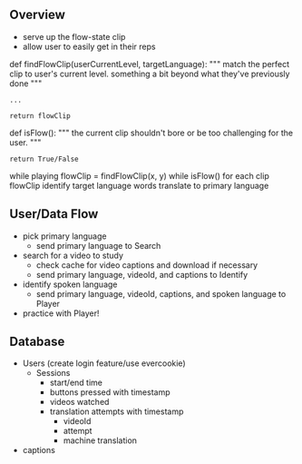 ## Overview
- serve up the flow-state clip 
- allow user to easily get in their reps

def findFlowClip(userCurrentLevel, targetLanguage):
    """ 
    match the perfect clip to user's current level. 
    something a bit beyond what they've previously done
    """
    
    ...
    
    return flowClip

def isFlow():
    """
    the current clip shouldn't bore or be too challenging for the user.
    """

    return True/False

while playing
    flowClip = findFlowClip(x, y)
    while isFlow()
        for each clip flowClip
            identify target language words
            translate to primary language

## User/Data Flow
- pick primary language
    - send primary language to Search 
- search for a video to study 
    - check cache for video captions and download if necessary
    - send primary language, videoId, and captions to Identify
- identify spoken language
    - send primary language, videoId, captions, and spoken language to Player
- practice with Player!

## Database
- Users (create login feature/use evercookie)
    - Sessions
        - start/end time
        - buttons pressed with timestamp
        - videos watched
        - translation attempts with timestamp
            - videoId
            - attempt
            - machine translation
- captions
